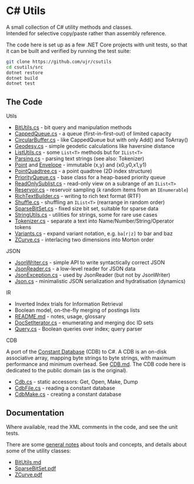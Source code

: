 
# C# Utils

A small collection of C# utility methods and classes.  
Intended for selective copy/paste rather than assembly reference.

The code here is set up as a few .NET Core projects with unit tests,
so that it can be built and verified by running the test suite:

```sh
git clone https://github.com/ujr/csutils
cd csutils/src
dotnet restore
dotnet build
dotnet test
```

## The Code

Utils

- [BitUtils.cs](src/Utils/BitUtils.cs) - bit query and manipulation methods
- [CappedQueue.cs](src/Utils/CappedQueue.cs) - a queue (first-in-first-out) of limited capacity
- [CircularBuffer.cs](src/Utils/CircularBuffer.cs) - like CappedQueue but with only Add() and ToArray()
- [Geodesy.cs](src/Utils/Geodesy.cs) - simple geodetic calculations like haversine distance
- [ListUtils.cs](src/Utils/ListUtils.cs) - some `List<T>` methods but for `IList<T>`
- [Parsing.cs](src/Utils/Parsing.cs) - parsing text strings (see also: Tokenizer)
- [Point](src/Utils/Point.cs) and [Envelope](src/Utils/Envelope.cs) - immutable (x,y) and (x0,y0,x1,y1)
- [PointQuadtree.cs](src/Utils/PointQuadtree.cs) - a point quadtree (2D index structure)
- [PriorityQueue.cs](src/Utils/PriorityQueue.cs) - base class for a heap-based priority queue
- [ReadOnlySublist.cs](src/Utils/ReadOnlySublist.cs) - read-only view on a subrange of an `IList<T>`
- [Reservoir.cs](src/Utils/Reservoir.cs) - reservoir sampling (*k* random items from an `IEnumerable`)
- [RichTextBuilder.cs](src/Utils/RichTextBuilder.cs) - writing to rich text format (RTF)
- [Shuffle.cs](src/Utils/Shuffle.cs) - shuffling an `IList<T>` (rearrange in random order)
- [SparseBitSet.cs](src/Utils/SparseBitSet.cs) - fixed size bit set, suitable for sparse data
- [StringUtils.cs](src/Utils/StringUtils.cs) - utilities for strings, some for rare use cases
- [Tokenizer.cs](src/Utils/Tokenizer.cs) - separate a text into Name/Number/String/Operator tokens
- [Variants.cs](src/Utils/Variants.cs) - expand variant notation, e.g. `ba[r|z]` to bar and baz
- [ZCurve.cs](src/Utils/ZCurve.cs) - interlacing two dimensions into Morton order

JSON

- [JsonWriter.cs](src/Json/JsonWriter.cs) - simple API to write syntactically correct JSON
- [JsonReader.cs](src/Json/JsonReader.cs) - a low-level reader for JSON data
- [JsonException.cs](src/Json/JsonException.cs) - used by JsonReader (but not by JsonWriter)
- [Json.cs](src/Json/Json.cs) - minimalistic JSON serialization and hydratisation (dynamics)

IR

- Inverted Index trials for Information Retrieval
- Boolean model, on-the-fly merging of postings lists
- [README.md](src/IR/README.md) - notes, usage, glossary
- [DocSetIterator.cs](src/IR/DocSetIterator.cs) - enumerating and merging doc ID sets
- [Query.cs](src/IR/Query.cs) - Boolean queries over index; query parser

CDB

A port of the [Constant Database](http://cr.yp.to/cdb.html) (CDB) to C#.
A CDB is an on-disk associative array, mapping byte strings to byte strings,
with maximum performance and minimum overhead. See [CDB.md](/doc/CDB.md).
The CDB code here is dedicated to the public domain (as is the original).

- [Cdb.cs](src/Cdb/Cdb.cs) - static accessors: Get, Open, Make, Dump
- [CdbFile.cs](src/Cdb/CdbFile.cs) - reading a constant database
- [CdbMake.cs](src/Cdb/CdbMake.cs) - creating a constant database


## Documentation

Where available, read the XML comments in the code,
and see the unit tests.

There are some [general notes](/doc/Notes.md) about tools and concepts,
and details about some of the utility classes:

- [BitUtils.md](/doc/BitUtils.md)
- [SparseBitSet.pdf](/doc/SparseBitSet.pdf)
- [ZCurve.pdf](/doc/ZCurve.pdf)
